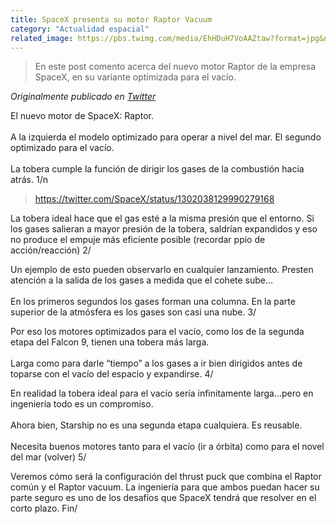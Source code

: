 ```yaml
---
title: SpaceX presenta su motor Raptor Vacuum
category: "Actualidad espacial"
related_image: https://pbs.twimg.com/media/EhHDuH7VoAAZtaw?format=jpg&name=medium
---
```

> En este post comento acerca del nuevo motor Raptor de la empresa SpaceX, en su variante optimizada para el vacío.

*Originalmente publicado en [Twitter](https://twitter.com/guidodecaso/status/1302059846238384128)*

<div class="card-tweets" dir="auto">
    <p>El nuevo motor de SpaceX: Raptor.<br />
<br />
A la izquierda el modelo optimizado para operar a nivel del mar. El segundo optimizado para el vacío. <br />
<br />
La tobera cumple la función de dirigir los gases de la combustión hacia atrás. 1/n <span class="twitter-player"><blockquote class="twitter-tweet" data-conversation="none" data-align="center" data-dnt="true"><a href="https://twitter.com/SpaceX/status/1302038129990279168">https://twitter.com/SpaceX/status/1302038129990279168</a></blockquote></span></p>
    <p>La tobera ideal hace que el gas esté a la misma presión que el entorno. Si los gases salieran a mayor presión de la tobera, saldrían expandidos y eso no produce el empuje más eficiente posible (recordar ppio de acción/reacción) <span class="nop nop-end"> 2/</span></p>
    <p>Un ejemplo de esto pueden observarlo en cualquier lanzamiento. Presten atención a la salida de los gases a medida que el cohete sube...<br />
<br />
En los primeros segundos los gases forman una columna. En la parte superior de la atmósfera es los gases son casi una nube. <span class="nop nop-end"> 3/</span></p>
    <p>Por eso los motores optimizados para el vacío, como los de la segunda etapa del Falcon 9, tienen una tobera más larga.<br />
<br />
Larga como para darle “tiempo” a los gases a ir bien dirigidos antes de toparse con el vacío del espacio y expandirse. <span class="nop nop-end"> 4/</span></p>
    <p>En realidad la tobera ideal para el vacío sería infinitamente larga...pero en ingeniería todo es un compromiso.<br />
<br />
Ahora bien, Starship no es una segunda etapa cualquiera. Es reusable.<br />
<br />
Necesita buenos motores tanto para el vacío (ir a órbita) como para el novel del mar (volver) <span class="nop nop-end"> 5/</span></p>
    <p>Veremos cómo será la configuración del thrust puck que combina el Raptor común y el Raptor vacuum. La ingeniería para que ambos puedan hacer su parte seguro es uno de los desafíos que SpaceX tendrá que resolver en el corto plazo. Fin/</p>
</div>

